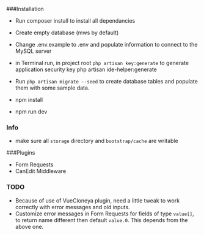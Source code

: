 ###Installation

- Run composer install to install all dependancies
- Create empty database (mws by default) 
- Change .env.example to .env and populate information to connect to the MySQL server
- in Terminal run, in project root `php artisan key:generate` to generate application security key
php artisan ide-helper:generate
- Run `php artisan migrate --seed` to create database tables and populate them with some sample data. 

- npm install
- npm run dev

### Info
- make sure all `storage` directory and `bootstrap/cache` are writable

###Plugins
- Form Requests
- CanEdit Middleware

### TODO
- Because of use of VueCloneya plugin, need a little tweak to work correctly with error messages and old inputs. 
- Customize error messages in Form Requests for fields of type `value[]`, to return name different then default `value.0`.
This depends from the above one. 
